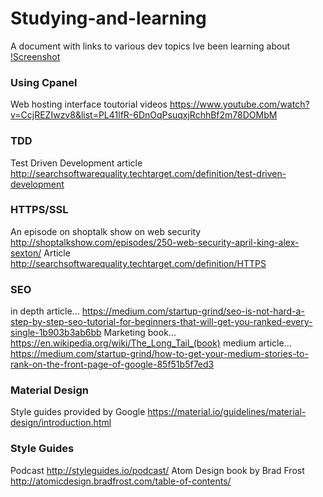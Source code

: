 # Studying-and-learning
A document with links to various dev topics Ive been learning about
[!Screenshot](studying.jpg)
### Using Cpanel
Web hosting interface toutorial videos
https://www.youtube.com/watch?v=CcjREZIwzv8&list=PL41lfR-6DnOqPsuqxjRchhBf2m78DOMbM
### TDD
Test Driven Development article
http://searchsoftwarequality.techtarget.com/definition/test-driven-development
### HTTPS/SSL
An episode on shoptalk show on web security
http://shoptalkshow.com/episodes/250-web-security-april-king-alex-sexton/
Article
http://searchsoftwarequality.techtarget.com/definition/HTTPS
### SEO
in depth article... 
https://medium.com/startup-grind/seo-is-not-hard-a-step-by-step-seo-tutorial-for-beginners-that-will-get-you-ranked-every-single-1b903b3ab6bb
Marketing book...
https://en.wikipedia.org/wiki/The_Long_Tail_(book)
medium article...
https://medium.com/startup-grind/how-to-get-your-medium-stories-to-rank-on-the-front-page-of-google-85f51b5f7ed3
### Material Design
Style guides provided by Google
https://material.io/guidelines/material-design/introduction.html
### Style Guides
Podcast
http://styleguides.io/podcast/
Atom Design book by Brad Frost
http://atomicdesign.bradfrost.com/table-of-contents/

